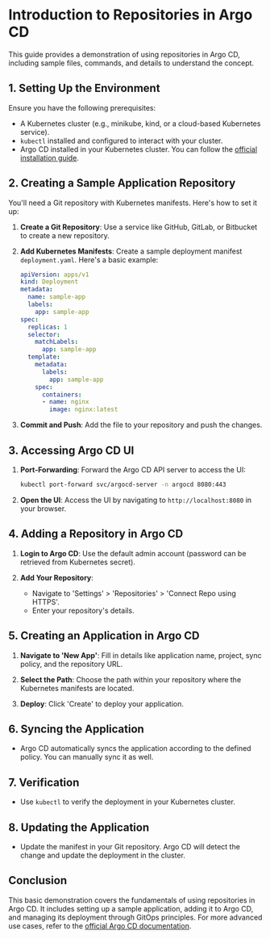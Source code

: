 
# Introduction to Repositories in Argo CD

This guide provides a demonstration of using repositories in Argo CD, including sample files, commands, and details to understand the concept.

## 1. Setting Up the Environment
Ensure you have the following prerequisites:
- A Kubernetes cluster (e.g., minikube, kind, or a cloud-based Kubernetes service).
- `kubectl` installed and configured to interact with your cluster.
- Argo CD installed in your Kubernetes cluster. You can follow the [official installation guide](https://argo-cd.readthedocs.io/en/stable/getting_started/).

## 2. Creating a Sample Application Repository
You'll need a Git repository with Kubernetes manifests. Here's how to set it up:

1. **Create a Git Repository**: Use a service like GitHub, GitLab, or Bitbucket to create a new repository.

2. **Add Kubernetes Manifests**: Create a sample deployment manifest `deployment.yaml`. Here's a basic example:

   ```yaml
   apiVersion: apps/v1
   kind: Deployment
   metadata:
     name: sample-app
     labels:
       app: sample-app
   spec:
     replicas: 1
     selector:
       matchLabels:
         app: sample-app
     template:
       metadata:
         labels:
           app: sample-app
       spec:
         containers:
         - name: nginx
           image: nginx:latest
   ```

3. **Commit and Push**: Add the file to your repository and push the changes.

## 3. Accessing Argo CD UI
1. **Port-Forwarding**: Forward the Argo CD API server to access the UI:

   ```bash
   kubectl port-forward svc/argocd-server -n argocd 8080:443
   ```

2. **Open the UI**: Access the UI by navigating to `http://localhost:8080` in your browser.

## 4. Adding a Repository in Argo CD
1. **Login to Argo CD**: Use the default admin account (password can be retrieved from Kubernetes secret).

2. **Add Your Repository**:
   - Navigate to 'Settings' > 'Repositories' > 'Connect Repo using HTTPS'.
   - Enter your repository's details.

## 5. Creating an Application in Argo CD
1. **Navigate to 'New App'**: Fill in details like application name, project, sync policy, and the repository URL.
   
2. **Select the Path**: Choose the path within your repository where the Kubernetes manifests are located.

3. **Deploy**: Click 'Create' to deploy your application.

## 6. Syncing the Application
- Argo CD automatically syncs the application according to the defined policy. You can manually sync it as well.

## 7. Verification
- Use `kubectl` to verify the deployment in your Kubernetes cluster.

## 8. Updating the Application
- Update the manifest in your Git repository. Argo CD will detect the change and update the deployment in the cluster.

## Conclusion
This basic demonstration covers the fundamentals of using repositories in Argo CD. It includes setting up a sample application, adding it to Argo CD, and managing its deployment through GitOps principles. For more advanced use cases, refer to the [official Argo CD documentation](https://argo-cd.readthedocs.io/en/stable/).

